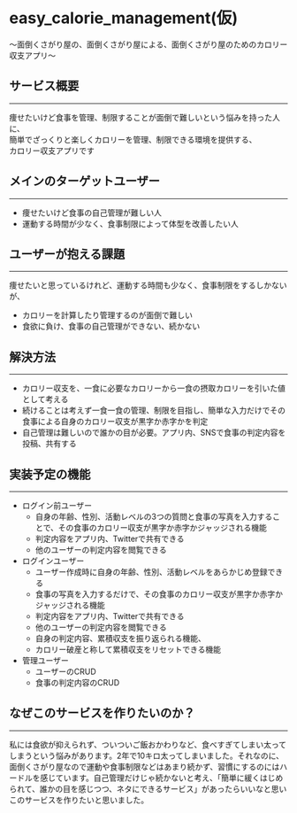 # easy_calorie_management(仮)
〜面倒くさがり屋の、面倒くさがり屋による、面倒くさがり屋のためのカロリー収支アプリ〜

## サービス概要
***
痩せたいけど食事を管理、制限することが面倒で難しいという悩みを持った人に、  
簡単でざっくりと楽しくカロリーを管理、制限できる環境を提供する、  
カロリー収支アプリです  
## メインのターゲットユーザー
***
* 痩せたいけど食事の自己管理が難しい人 
* 運動する時間が少なく、食事制限によって体型を改善したい人
## ユーザーが抱える課題
***
痩せたいと思っているけれど、運動する時間も少なく、食事制限をするしかないが、
* カロリーを計算したり管理するのが面倒で難しい
* 食欲に負け、食事の自己管理ができない、続かない
## 解決方法
***
* カロリー収支を、一食に必要なカロリーから一食の摂取カロリーを引いた値として考える
* 続けることは考えず一食一食の管理、制限を目指し、簡単な入力だけでその食事による自身のカロリー収支が黒字か赤字かを判定
* 自己管理は難しいので誰かの目が必要。アプリ内、SNSで食事の判定内容を投稿、共有する
## 実装予定の機能
***
* ログイン前ユーザー
    * 自身の年齢、性別、活動レベルの3つの質問と食事の写真を入力することで、その食事のカロリー収支が黒字か赤字かジャッジされる機能
    * 判定内容をアプリ内、Twitterで共有できる
    * 他のユーザーの判定内容を閲覧できる
* ログインユーザー
    * ユーザー作成時に自身の年齢、性別、活動レベルをあらかじめ登録できる
    * 食事の写真を入力するだけで、その食事のカロリー収支が黒字か赤字かジャッジされる機能
    * 判定内容をアプリ内、Twitterで共有できる
    * 他のユーザーの判定内容を閲覧できる
    * 自身の判定内容、累積収支を振り返られる機能、
    * カロリー破産と称して累積収支をリセットできる機能
* 管理ユーザー
    * ユーザーのCRUD
    * 食事の判定内容のCRUD
## なぜこのサービスを作りたいのか？
***
私には食欲が抑えられず、ついついご飯おかわりなど、食べすぎてしまい太ってしまうという悩みがあります。2年で10キロ太ってしまいました。それなのに、面倒くさがり屋なので運動や食事制限などはあまり続かず、習慣にするのにはハードルを感じています。自己管理だけじゃ続かないと考え、「簡単に緩くはじめられて、誰かの目を感じつつ、ネタにできるサービス」があったらいいなと思いこのサービスを作りたいと思いました。
